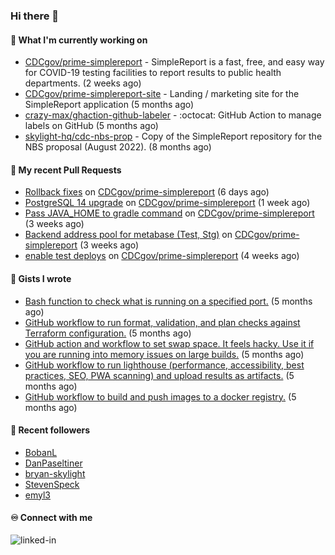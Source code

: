 ### Hi there 👋

#### 🚀 What I'm currently working on

- [CDCgov/prime-simplereport](https://github.com/CDCgov/prime-simplereport) - SimpleReport is a fast, free, and easy way for COVID-19 testing facilities to report results to public health departments. (2 weeks ago)
- [CDCgov/prime-simplereport-site](https://github.com/CDCgov/prime-simplereport-site) - Landing / marketing site for the SimpleReport application (5 months ago)
- [crazy-max/ghaction-github-labeler](https://github.com/crazy-max/ghaction-github-labeler) - :octocat: GitHub Action to manage labels on GitHub (5 months ago)
- [skylight-hq/cdc-nbs-prop](https://github.com/skylight-hq/cdc-nbs-prop) - Copy of the SimpleReport repository for the NBS proposal (August 2022). (8 months ago)

#### 🔨 My recent Pull Requests

- [Rollback fixes](https://github.com/CDCgov/prime-simplereport/pull/5536) on [CDCgov/prime-simplereport](https://github.com/CDCgov/prime-simplereport) (6 days ago)
- [PostgreSQL 14 upgrade](https://github.com/CDCgov/prime-simplereport/pull/5514) on [CDCgov/prime-simplereport](https://github.com/CDCgov/prime-simplereport) (1 week ago)
- [Pass JAVA_HOME to gradle command](https://github.com/CDCgov/prime-simplereport/pull/5454) on [CDCgov/prime-simplereport](https://github.com/CDCgov/prime-simplereport) (3 weeks ago)
- [Backend address pool for metabase (Test, Stg)](https://github.com/CDCgov/prime-simplereport/pull/5425) on [CDCgov/prime-simplereport](https://github.com/CDCgov/prime-simplereport) (3 weeks ago)
- [enable test deploys](https://github.com/CDCgov/prime-simplereport/pull/5410) on [CDCgov/prime-simplereport](https://github.com/CDCgov/prime-simplereport) (4 weeks ago)

#### 📓 Gists I wrote

- [Bash function to check what is running on a specified port.](https://gist.github.com/ce30489841fdedc021675981308a399e) (5 months ago)
- [GitHub workflow to run format, validation, and plan checks against Terraform configuration.](https://gist.github.com/0295eabded9fd7994e0e04b86accdc41) (5 months ago)
- [GitHub action and workflow to set swap space. It feels hacky. Use it if you are running into memory issues on large builds.](https://gist.github.com/1c13dca8dc96ed4947f016aae19aacff) (5 months ago)
- [GitHub workflow to run lighthouse (performance, accessibility, best practices, SEO, PWA scanning) and upload results as artifacts.](https://gist.github.com/60fe04c78d86f2bfb5bbf02484826ebe) (5 months ago)
- [GitHub workflow to build and push images to a docker registry.](https://gist.github.com/7845bd98166fd71f05bf829631b23ba7) (5 months ago)

#### 👯 Recent followers

- [BobanL](https://github.com/BobanL)
- [DanPaseltiner](https://github.com/DanPaseltiner)
- [bryan-skylight](https://github.com/bryan-skylight)
- [StevenSpeck](https://github.com/StevenSpeck)
- [emyl3](https://github.com/emyl3)

#### ♾️ Connect with me
[<img align="left" alt="linked-in" src="https://img.shields.io/badge/linkedin-%230077B5.svg?&style=for-the-badge&logo=linkedin&logoColor=white" />](https://www.linkedin.com/in/alismx)
